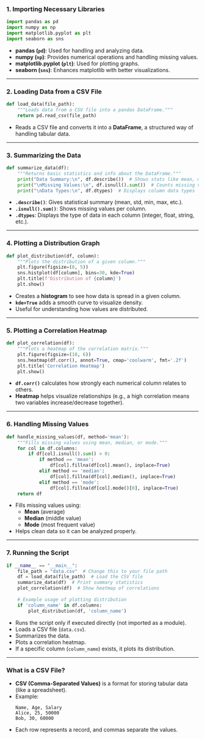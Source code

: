 

### **1. Importing Necessary Libraries**
```python
import pandas as pd
import numpy as np
import matplotlib.pyplot as plt
import seaborn as sns
```
- **pandas (`pd`)**: Used for handling and analyzing data.
- **numpy (`np`)**: Provides numerical operations and handling missing values.
- **matplotlib.pyplot (`plt`)**: Used for plotting graphs.
- **seaborn (`sns`)**: Enhances matplotlib with better visualizations.

---

### **2. Loading Data from a CSV File**
```python
def load_data(file_path):
    """Loads data from a CSV file into a pandas DataFrame."""
    return pd.read_csv(file_path)
```
- Reads a CSV file and converts it into a **DataFrame**, a structured way of handling tabular data.

---

### **3. Summarizing the Data**
```python
def summarize_data(df):
    """Returns basic statistics and info about the DataFrame."""
    print("Data Summary:\n", df.describe())  # Shows stats like mean, median, etc.
    print("\nMissing Values:\n", df.isnull().sum())  # Counts missing values in each column
    print("\nData Types:\n", df.dtypes)  # Displays column data types
```
- **`.describe()`**: Gives statistical summary (mean, std, min, max, etc.).
- **`.isnull().sum()`**: Shows missing values per column.
- **`.dtypes`**: Displays the type of data in each column (integer, float, string, etc.).

---

### **4. Plotting a Distribution Graph**
```python
def plot_distribution(df, column):
    """Plots the distribution of a given column."""
    plt.figure(figsize=(8, 5))
    sns.histplot(df[column], bins=30, kde=True)
    plt.title(f'Distribution of {column}')
    plt.show()
```
- Creates a **histogram** to see how data is spread in a given column.
- **`kde=True`** adds a smooth curve to visualize density.
- Useful for understanding how values are distributed.

---

### **5. Plotting a Correlation Heatmap**
```python
def plot_correlation(df):
    """Plots a heatmap of the correlation matrix."""
    plt.figure(figsize=(10, 6))
    sns.heatmap(df.corr(), annot=True, cmap='coolwarm', fmt='.2f')
    plt.title('Correlation Heatmap')
    plt.show()
```
- **`df.corr()`** calculates how strongly each numerical column relates to others.
- **Heatmap** helps visualize relationships (e.g., a high correlation means two variables increase/decrease together).

---

### **6. Handling Missing Values**
```python
def handle_missing_values(df, method='mean'):
    """Fills missing values using mean, median, or mode."""
    for col in df.columns:
        if df[col].isnull().sum() > 0:
            if method == 'mean':
                df[col].fillna(df[col].mean(), inplace=True)
            elif method == 'median':
                df[col].fillna(df[col].median(), inplace=True)
            elif method == 'mode':
                df[col].fillna(df[col].mode()[0], inplace=True)
    return df
```
- Fills missing values using:
  - **Mean** (average)
  - **Median** (middle value)
  - **Mode** (most frequent value)
- Helps clean data so it can be analyzed properly.

---

### **7. Running the Script**
```python
if __name__ == "__main__":
    file_path = "data.csv"  # Change this to your file path
    df = load_data(file_path)  # Load the CSV file
    summarize_data(df)  # Print summary statistics
    plot_correlation(df)  # Show heatmap of correlations
    
    # Example usage of plotting distribution
    if 'column_name' in df.columns:
        plot_distribution(df, 'column_name')
```
- Runs the script only if executed directly (not imported as a module).
- Loads a CSV file (`data.csv`).
- Summarizes the data.
- Plots a correlation heatmap.
- If a specific column (`column_name`) exists, it plots its distribution.

---

### **What is a CSV File?**
- **CSV (Comma-Separated Values)** is a format for storing tabular data (like a spreadsheet).
- Example:
  ```
  Name, Age, Salary
  Alice, 25, 50000
  Bob, 30, 60000
  ```
- Each row represents a record, and commas separate the values.

